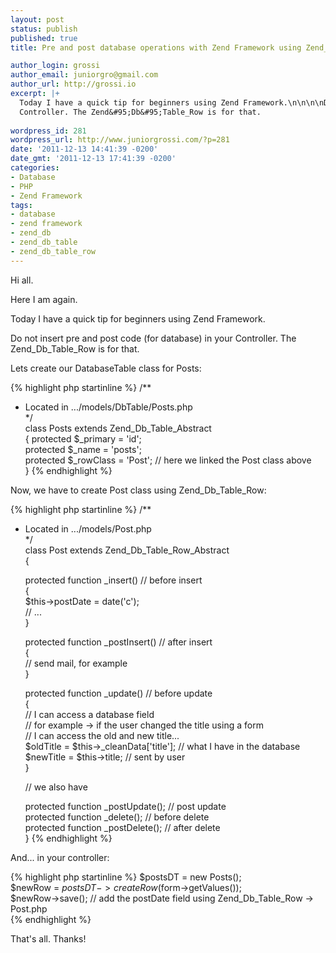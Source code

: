 ```yaml
---
layout: post
status: publish
published: true
title: Pre and post database operations with Zend Framework using Zend_Db_Table_Row

author_login: grossi
author_email: juniorgro@gmail.com
author_url: http://grossi.io
excerpt: |+
  Today I have a quick tip for beginners using Zend Framework.\n\n\n\nDo not insert pre and post code (for database) in your
  Controller. The Zend&#95;Db&#95;Table_Row is for that. 
  
wordpress_id: 281
wordpress_url: http://www.juniorgrossi.com/?p=281
date: '2011-12-13 14:41:39 -0200'
date_gmt: '2011-12-13 17:41:39 -0200'
categories:
- Database
- PHP
- Zend Framework
tags:
- database
- zend framework
- zend_db
- zend_db_table
- zend_db_table_row
---
```

<p>Hi all.</p>
<p>Here I am again.</p>
<p>Today I have a quick tip for beginners using Zend Framework.</p>
<p>Do not insert pre and post code (for database) in your Controller. The Zend&#95;Db&#95;Table_Row is for that.</p>
<p>Lets create our DatabaseTable class for Posts:</p>

{% highlight php startinline %}
/**  
* Located in .../models/DbTable/Posts.php  
*/  
class Posts extends Zend\_Db\_Table_Abstract  
{
    protected $_primary = 'id';  
    protected $_name = 'posts';  
    protected $_rowClass = 'Post'; // here we linked the Post class above  
}
{% endhighlight %}

<p><a id="more"></a><a id="more-281"></a></p>
<p>Now, we have to create Post class using Zend&#95;Db&#95;Table_Row:</p>

{% highlight php startinline %}
/**  
* Located in .../models/Post.php  
*/  
class Post extends Zend\_Db\_Table\_Row\_Abstract  
{

    protected function _insert() // before insert  
    {  
        $this->postDate = date('c');  
        // ...  
    }

    protected function _postInsert() // after insert  
    {  
        // send mail, for example  
    }

    protected function _update() // before update  
    {  
        // I can access a database field  
        // for example -> if the user changed the title using a form  
        // I can access the old and new title...  
        $oldTitle = $this->_cleanData['title']; // what I have in the database  
        $newTitle = $this->title; // sent by user  
    }

    // we also have

    protected function _postUpdate(); // post update  
    protected function _delete(); // before delete  
    protected function _postDelete(); // after delete  
}
{% endhighlight %}

<p>And... in your controller:</p>

{% highlight php startinline %}
$postsDT = new Posts();  
$newRow = $postsDT->createRow($form->getValues());  
$newRow->save(); // add the postDate field using Zend\_Db\_Table_Row -> Post.php  
{% endhighlight %}

<p>That's all. Thanks!</p>
